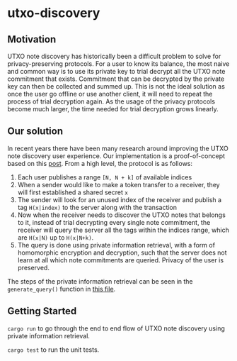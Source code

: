 # utxo-discovery

## Motivation

UTXO note discovery has historically been a difficult problem to solve for privacy-preserving protocols. For a user to know its balance, the most naive and common way is to use its private key to trial decrypt all the UTXO note commitment that exists. Commitment that can be decrypted by the private key can then be collected and summed up. This is not the ideal solution as once the user go offline or use another client, it will need to repeat the process of trial decryption again. As the usage of the privacy protocols become much larger, the time needed for trial decryption grows linearly.

## Our solution

In recent years there have been many research around improving the UTXO note discovery user experience. Our implementation is a proof-of-concept based on this [post](https://forum.aztec.network/t/note-discovery-proposal-rfp/3247). From a high level, the protocol is as follows:
1. Each user publishes a range `[N, N + k]` of available indices
2. When a sender would like to make a token transfer to a receiver, they will first established a shared secret `x`
3. The sender will look for an unused index of the receiver and publish a tag `H(x|index)` to the server along with the transaction
4. Now when the receiver needs to discover the UTXO notes that belongs to it, instead of trial decrypting every single note commitment, the receiver will query the server all the tags within the indices range, which are `H(x|N)` up to `H(x|N+k)`. 
5. The query is done using private information retrieval, with a form of homomorphic encryption and decryption, such that the server does not learn at all which note commitments are queried. Privacy of the user is preserved.

The steps of the private information retrieval can be seen in the `generate_query()` function in [this file](./src/protocol.rs).

## Getting Started

`cargo run` to go through the end to end flow of UTXO note discovery using private information retrieval.

`cargo test` to run the unit tests.